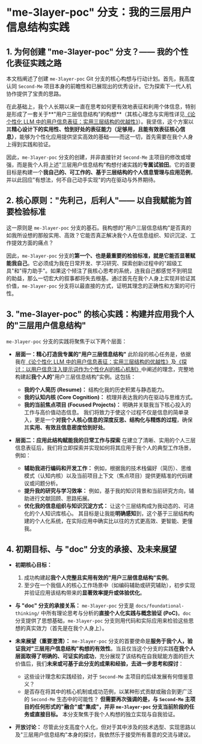 # "me-3layer-poc" 分支：我的三层用户信息结构实践

## 1. 为何创建 "me-3layer-poc" 分支？—— 我的个性化表征实践之路

本文档阐述了创建 `me-3layer-poc` Git 分支的核心构想与行动计划。首先，我高度认同 `Second-Me` 项目本身的前瞻性和已展现出的优秀设计。它为探索下一代人机协作提供了宝贵的思路。

在此基础上，我个人长期以来一直在思考如何更有效地表征和利用个体信息，特别是形成了一套关于**"用户三层信息结构"的构想**（其核心理念与实用性详见[《论个性化 LLM 中的用户信息表征：实用三层结构的优越性》](foundational-3layer-user-representation.md)）。我坚信，这个方案以其**精心设计下的实用性、恰到好处的表征能力（足够用，且能有效表征核心信息）**，能够为个性化应用提供坚实高效的基础——而这一切，首先需要在我个人身上得到实践和验证。

因此，`me-3layer-poc` 分支的创建，并非直接针对 `Second-Me` 主项目的修改或增强，而是我个人将上述"三层用户信息结构"构想付诸实践的**专属试验田**。它的首要目标是构建一个**我自己的、可工作的、基于三层结构的个人信息管理与应用范例**，并以此回应"有想法，何不自己动手实现"的内在驱动与外界期待。

## 2. 核心原则："先利己，后利人"—— 以自我赋能为首要检验标准

这一原则是 `me-3layer-poc` 分支的基石。我构想的"用户三层信息结构"是否真的如我所设想的那般实用、高效？它能否真正解决我个人在信息组织、知识沉淀、工作提效方面的痛点？

因此，`me-3layer-poc` 分支的**第一个、也是最重要的检验标准，就是它能否显著赋能我自己**。它必须成为我在日常开发、学习研究、探索创新过程中的"超级工具"和"得力助手"。如果这个倾注了我核心思考的系统，连我自己都感觉不到明显的助益，那么一切宏大的叙事都将失去根基。通过首先在我个人身上实现并验证其价值，`me-3layer-poc` 分支将以最直接的方式，证明其理念的正确性和方案的可行性。

## 3. "me-3layer-poc" 的核心实践：构建并应用我个人的"三层用户信息结构"

`me-3layer-poc` 分支的实践将聚焦于以下两个层面：

*   **层面一：精心打造我专属的"用户三层信息结构"**
    此阶段的核心任务是，依据我在[《论个性化 LLM 中的用户信息表征：实用三层结构的优越性》](foundational-3layer-user-representation.md)及[《探讨：以用户信息注入提示词作为个性化AI的核心机制》](injecting-user-info-into-prompts.md)中阐述的理念，完整地构建起**我个人的**"用户三层信息结构"实例。这包括：
    *   **我的个人简历 (Resume)：** 结构化我的历史积累与静态能力。
    *   **我的认知内核 (Core Cognition)：** 梳理并表达我的内在驱动与思维方式。
    *   **我的当前焦点项目 (Focused Projects)：** 明确并关联我当下核心投入的工作与高价值动态信息。
    我们将致力于使这个过程不仅是信息的简单录入，更是一个**对我个人核心信息的深度反思、结构化与精炼的过程**，确保其**实用、有效且信息密度恰到好处**。

*   **层面二：应用此结构赋能我的日常工作与探索**
    在建立了清晰、实用的个人三层信息表征后，我们将立即探索并实现如何将其应用于我个人的典型工作场景，例如：
    *   **辅助我进行编码和开发工作：** 例如，根据我的技术栈偏好（简历）、思维模式（认知内核）以及当前项目上下文（焦点项目）提供更精准的代码建议或问题分析。
    *   **提升我的研究与学习效率：** 例如，基于我的知识背景和当前研究方向，辅助进行文献回顾、思路拓展。
    *   **优化我的信息组织与知识沉淀方式：** 让这个三层结构成为我动态的、可进化的个人知识库核心。
    其目标是让我能**明确感知**到，这个基于三层结构构建的个人化系统，在实际应用中确实比以往的方式更高效、更智能、更懂我。

## 4. 初期目标、与 "doc" 分支的承接、及未来展望

*   **初期核心目标：**
    1.  成功构建起**我个人完整且实用有效的"用户三层信息结构"实例**。
    2.  至少在一个我個人的核心工作场景中（如编码辅助或研究辅助），初步实现并验证应用该结构带来的**显著效率提升或体验优化**。

*   **与 "doc" 分支的承接关系：**
    `me-3layer-poc` 分支是 `docs/foundational-thinking/` 中所有理论思考与分析的**直接个人化实践与概念验证 (PoC)**。`doc` 分支提供了思想基础，`me-3layer-poc` 分支则用代码和实际应用来检验这些思想的真实效力（首先是在我个人身上）。

*   **未来展望（重要澄清）：**
    `me-3layer-poc` 分支的首要使命是**服务于我个人，验证我对"三层用户信息结构"构想的有效性**。当且仅当这个分支的实践**在我个人层面取得了明确的、可证实的成功**，充分展现了该结构在自我赋能方面的巨大价值后，我们**未来或可基于此分支的成果和经验，去进一步思考和探讨**：
    *   这些设计理念和实践经验，对于 `Second-Me` 主项目的后续发展有何借鉴意义？
    *   是否存在将其中的核心机制或成功范例，以某种形式贡献或融合到更广泛的 `Second-Me` 生态中的可能性？
    **但需要再次强调的是，与 `Second-Me` 主项目的任何形式的"融合"或"集成"，并非 `me-3layer-poc` 分支当前阶段的任务或直接目标。** 本分支聚焦于我个人构想的独立实现与自我验证。

*   **开放讨论：**
    尽管此分支高度个人化，但对于其中涉及的技术选型、实现思路以及"三层用户信息结构"本身的探讨，我依然乐于接受所有善意的交流与建议。 
